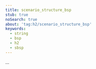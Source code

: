 ```yaml
---
title: scenario_structure_bsp
stub: true
noSearch: true
about: 'tag:h2/scenario_structure_bsp'
keywords:
  - string
  - bsp
  - h2
  - sbsp
---
```

...
